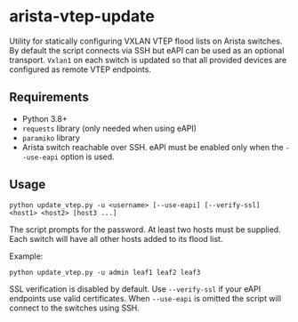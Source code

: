 # arista-vtep-update

Utility for statically configuring VXLAN VTEP flood lists on Arista switches.
By default the script connects via SSH but eAPI can be used as an optional
transport. `Vxlan1` on each switch is updated so that all provided devices are
configured as remote VTEP endpoints.

## Requirements

- Python 3.8+
- `requests` library (only needed when using eAPI)
- `paramiko` library
- Arista switch reachable over SSH. eAPI must be enabled only when the
  `--use-eapi` option is used.

## Usage

```
python update_vtep.py -u <username> [--use-eapi] [--verify-ssl] <host1> <host2> [host3 ...]
```

The script prompts for the password. At least two hosts must be supplied.
Each switch will have all other hosts added to its flood list.

Example:

```
python update_vtep.py -u admin leaf1 leaf2 leaf3
```

SSL verification is disabled by default. Use `--verify-ssl` if your eAPI
endpoints use valid certificates. When `--use-eapi` is omitted the script will
connect to the switches using SSH.
